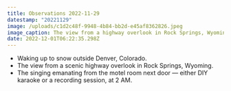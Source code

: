 ```yaml
---
title: Observations 2022-11-29
datestamp: "20221129"
image: /uploads/c1d2c48f-9948-4b84-bb2d-e45af8362826.jpeg
image_caption: The view from a highway overlook in Rock Springs, Wyoming.
date: 2022-12-01T06:22:35.298Z
---
```

- Waking up to snow outside Denver, Colorado.
- The view from a scenic highway overlook in Rock Springs, Wyoming.
- The singing emanating from the motel room next door — either DIY karaoke or a recording session, at 2 AM.